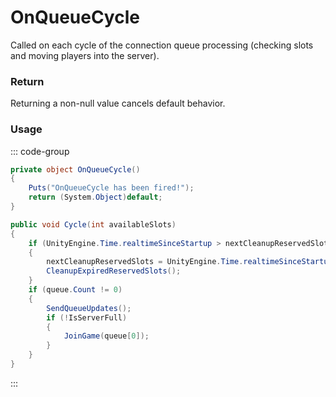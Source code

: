 # OnQueueCycle
<Badge type="info" text="Queue"/><Badge type="danger" text="Carbon Compatible"/><Badge type="warning" text="Oxide Compatible"/>
Called on each cycle of the connection queue processing (checking slots and moving players into the server).

### Return
Returning a non-null value cancels default behavior.

### Usage
::: code-group
```csharp [Example]
private object OnQueueCycle()
{
	Puts("OnQueueCycle has been fired!");
	return (System.Object)default;
}
```
```csharp [Source — Assembly-CSharp @ ConnectionQueue]
public void Cycle(int availableSlots)
{
	if (UnityEngine.Time.realtimeSinceStartup > nextCleanupReservedSlots)
	{
		nextCleanupReservedSlots = UnityEngine.Time.realtimeSinceStartup + 1f;
		CleanupExpiredReservedSlots();
	}
	if (queue.Count != 0)
	{
		SendQueueUpdates();
		if (!IsServerFull)
		{
			JoinGame(queue[0]);
		}
	}
}

```
:::
